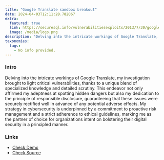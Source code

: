 ```yaml
---
title: "Google Translate sandbox breakout"
date: 2024-04-03T12:11:28.782067
extra:
  featured: true
  link: https://securesql.info/vulnerabilitiesexploits/2013/7/30/google-translate-vulnerability-and-exploit
  image: /media/logo.png
description: "Delving into the intricate workings of Google Translate, my investigation brought to light critical vulnerabilities, thanks to a unique blend of specialized knowledge and detailed scrutiny. This endeavor not only affirmed my adeptness at spotting hidden dangers but also my dedication to the principle of responsible disclosure, guaranteeing that these issues were securely rectified well in advance of any potential adverse effects. My strategy in cybersecurity is underpinned by a commitment to proactive risk management and a strict adherence to ethical guidelines, marking me as the partner of choice for organizations intent on bolstering their digital security in a principled manner."
taxonomies:
  tags:
    - No info provided.
---
```

### Intro

Delving into the intricate workings of Google Translate, my investigation brought to light critical vulnerabilities, thanks to a unique blend of specialized knowledge and detailed scrutiny. This endeavor not only affirmed my adeptness at spotting hidden dangers but also my dedication to the principle of responsible disclosure, guaranteeing that these issues were securely rectified well in advance of any potential adverse effects. My strategy in cybersecurity is underpinned by a commitment to proactive risk management and a strict adherence to ethical guidelines, marking me as the partner of choice for organizations intent on bolstering their digital security in a principled manner.

### Links

- [Check Demo](https://securesql.info/vulnerabilitiesexploits/2013/7/30/google-translate-vulnerability-and-exploit)
- [Check Source](https://securesql.info/vulnerabilitiesexploits/2013/7/30/google-translate-vulnerability-and-exploit)
